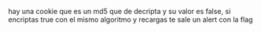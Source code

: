 hay una cookie que es un md5 que de decripta y su valor es false, si encriptas true con el mismo algoritmo y recargas te sale un alert con la flag